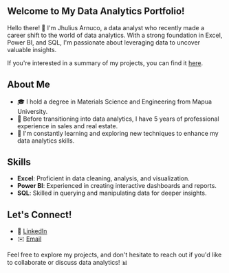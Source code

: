 ## Welcome to My Data Analytics Portfolio!

Hello there! 👋 I'm Jhulius Arnuco, a data analyst who recently made a career shift to the world of data analytics. With a strong foundation in Excel, Power BI, and SQL, I'm passionate about leveraging data to uncover valuable insights.

If you're interested in a summary of my projects, you can find it [here](https://github.com/jhulius-arnuco/Portfolio-Guide).

## About Me

- 🎓 I hold a degree in Materials Science and Engineering from Mapua University.
- 💼 Before transitioning into data analytics, I have 5 years of professional experience in sales and real estate.
- 🌱 I'm constantly learning and exploring new techniques to enhance my data analytics skills.

## Skills

- **Excel**: Proficient in data cleaning, analysis, and visualization.
- **Power BI**: Experienced in creating interactive dashboards and reports.
- **SQL**: Skilled in querying and manipulating data for deeper insights.

## Let's Connect!

- 🔗 [LinkedIn](https://www.linkedin.com/in/jhulius-arnuco-92039a293/)
- ✉️ [Email](jhuliusarnuco@gmail.com)

Feel free to explore my projects, and don't hesitate to reach out if you'd like to collaborate or discuss data analytics! 📊

<!--
**jhulius-arnuco/jhulius-arnuco** is a ✨ _special_ ✨ repository because its `README.md` (this file) appears on your GitHub profile.

Here are some ideas to get you started:

- 🔭 I’m currently working on ...
- 🌱 I’m currently learning ...
- 👯 I’m looking to collaborate on ...
- 🤔 I’m looking for help with ...
- 💬 Ask me about ...
- 📫 How to reach me: ...
- 😄 Pronouns: ...
- ⚡ Fun fact: ...
-->
